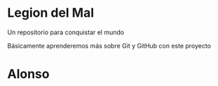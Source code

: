 # Legion del Mal
Un repositorio para conquistar el mundo

Básicamente aprenderemos más sobre Git y GitHub con este proyecto


# Alonso
